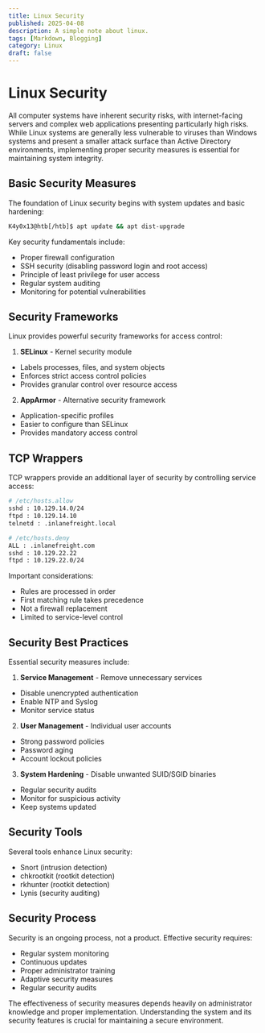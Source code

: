 ```yaml
---
title: Linux Security
published: 2025-04-08
description: A simple note about linux.
tags: [Markdown, Blogging]
category: Linux
draft: false
---
```


# Linux Security

All computer systems have inherent security risks, with internet-facing servers and complex web applications presenting particularly high risks. While Linux systems are generally less vulnerable to viruses than Windows systems and present a smaller attack surface than Active Directory environments, implementing proper security measures is essential for maintaining system integrity.

## Basic Security Measures

The foundation of Linux security begins with system updates and basic hardening:

```bash
K4y0x13@htb[/htb]$ apt update && apt dist-upgrade
```

Key security fundamentals include:

- Proper firewall configuration
- SSH security (disabling password login and root access)
- Principle of least privilege for user access
- Regular system auditing
- Monitoring for potential vulnerabilities

## Security Frameworks

Linux provides powerful security frameworks for access control:

1. **SELinux**  - Kernel security module
  - Labels processes, files, and system objects
  - Enforces strict access control policies
  - Provides granular control over resource access


2. **AppArmor**  - Alternative security framework
  - Application-specific profiles
  - Easier to configure than SELinux
  - Provides mandatory access control



## TCP Wrappers

TCP wrappers provide an additional layer of security by controlling service access:

```bash
# /etc/hosts.allow
sshd : 10.129.14.0/24
ftpd : 10.129.14.10
telnetd : .inlanefreight.local

# /etc/hosts.deny
ALL : .inlanefreight.com
sshd : 10.129.22.22
ftpd : 10.129.22.0/24
```

Important considerations:

- Rules are processed in order
- First matching rule takes precedence
- Not a firewall replacement
- Limited to service-level control

## Security Best Practices

Essential security measures include:

1. **Service Management**  - Remove unnecessary services
  - Disable unencrypted authentication
  - Enable NTP and Syslog
  - Monitor service status


2. **User Management**  - Individual user accounts
  - Strong password policies
  - Password aging
  - Account lockout policies


3. **System Hardening**  - Disable unwanted SUID/SGID binaries
  - Regular security audits
  - Monitor for suspicious activity
  - Keep systems updated



## Security Tools

Several tools enhance Linux security:

- Snort (intrusion detection)
- chkrootkit (rootkit detection)
- rkhunter (rootkit detection)
- Lynis (security auditing)

## Security Process

Security is an ongoing process, not a product. Effective security requires:

- Regular system monitoring
- Continuous updates
- Proper administrator training
- Adaptive security measures
- Regular security audits

The effectiveness of security measures depends heavily on administrator knowledge and proper implementation. Understanding the system and its security features is crucial for maintaining a secure environment.